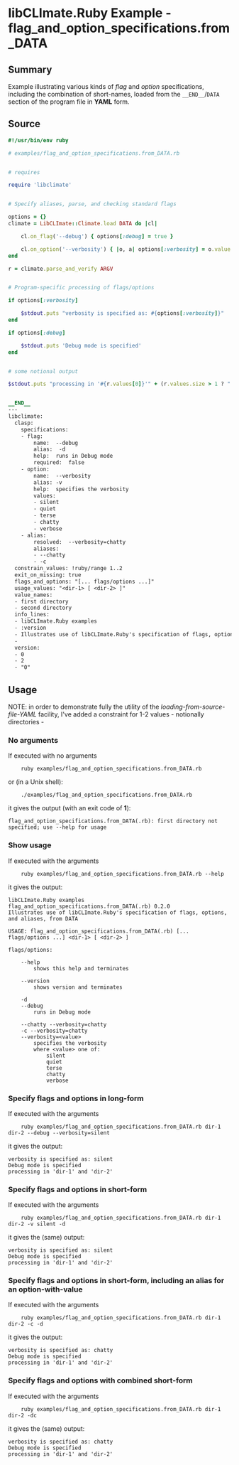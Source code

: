 # libCLImate.Ruby Example - **flag_and_option_specifications.from_DATA**

## Summary

Example illustrating various kinds of *flag* and *option* specifications, including the combination of short-names, loaded from the ``__END__``/``DATA`` section of the program file in **YAML** form.

## Source

```ruby
#!/usr/bin/env ruby

# examples/flag_and_option_specifications.from_DATA.rb


# requires

require 'libclimate'


# Specify aliases, parse, and checking standard flags

options = {}
climate = LibCLImate::Climate.load DATA do |cl|

	cl.on_flag('--debug') { options[:debug] = true }

	cl.on_option('--verbosity') { |o, a| options[:verbosity] = o.value }
end

r = climate.parse_and_verify ARGV


# Program-specific processing of flags/options

if options[:verbosity]

	$stdout.puts "verbosity is specified as: #{options[:verbosity]}"
end

if options[:debug]

	$stdout.puts 'Debug mode is specified'
end


# some notional output

$stdout.puts "processing in '#{r.values[0]}'" + (r.values.size > 1 ? " and '#{r.values[1]}'" : '')


__END__
---
libclimate:
  clasp:
    specifications:
    - flag:
        name:  --debug
        alias:  -d
        help:  runs in Debug mode
        required:  false
    - option:
        name:  --verbosity
        alias: -v
        help:  specifies the verbosity
        values:
        - silent
        - quiet
        - terse
        - chatty
        - verbose
    - alias:
        resolved:  --verbosity=chatty
        aliases:
        - --chatty
        - -c
  constrain_values: !ruby/range 1..2
  exit_on_missing: true
  flags_and_options: "[... flags/options ...]"
  usage_values: "<dir-1> [ <dir-2> ]"
  value_names:
  - first directory
  - second directory
  info_lines:
  - libCLImate.Ruby examples
  - :version
  - Illustrates use of libCLImate.Ruby's specification of flags, options, and aliases, from DATA
  -
  version:
  - 0
  - 2
  - "0"
```

## Usage

NOTE: in order to demonstrate fully the utility of the *loading-from-source-file-YAML* facility, I've added a constraint for 1-2 values - notionally directories - 

### No arguments

If executed with no arguments

```
    ruby examples/flag_and_option_specifications.from_DATA.rb
```

or (in a Unix shell):

```
    ./examples/flag_and_option_specifications.from_DATA.rb
```

it gives the output (with an exit code of **1**):

```
flag_and_option_specifications.from_DATA(.rb): first directory not specified; use --help for usage
```


### Show usage

If executed with the arguments

```
    ruby examples/flag_and_option_specifications.from_DATA.rb --help
```

it gives the output:

```
libCLImate.Ruby examples
flag_and_option_specifications.from_DATA(.rb) 0.2.0
Illustrates use of libCLImate.Ruby's specification of flags, options, and aliases, from DATA

USAGE: flag_and_option_specifications.from_DATA(.rb) [... flags/options ...] <dir-1> [ <dir-2> ]

flags/options:

	--help
		shows this help and terminates

	--version
		shows version and terminates

	-d
	--debug
		runs in Debug mode

	--chatty --verbosity=chatty
	-c --verbosity=chatty
	--verbosity=<value>
		specifies the verbosity
		where <value> one of:
			silent
			quiet
			terse
			chatty
			verbose

```

### Specify flags and options in long-form

If executed with the arguments

```
    ruby examples/flag_and_option_specifications.from_DATA.rb dir-1 dir-2 --debug --verbosity=silent
```

it gives the output:

```
verbosity is specified as: silent
Debug mode is specified
processing in 'dir-1' and 'dir-2'
```

### Specify flags and options in short-form

If executed with the arguments

```
    ruby examples/flag_and_option_specifications.from_DATA.rb dir-1 dir-2 -v silent -d
```

it gives the (same) output:

```
verbosity is specified as: silent
Debug mode is specified
processing in 'dir-1' and 'dir-2'
```

### Specify flags and options in short-form, including an alias for an option-with-value

If executed with the arguments

```
    ruby examples/flag_and_option_specifications.from_DATA.rb dir-1 dir-2 -c -d
```

it gives the output:

```
verbosity is specified as: chatty
Debug mode is specified
processing in 'dir-1' and 'dir-2'
```

### Specify flags and options with combined short-form

If executed with the arguments

```
    ruby examples/flag_and_option_specifications.from_DATA.rb dir-1 dir-2 -dc
```

it gives the (same) output:

```
verbosity is specified as: chatty
Debug mode is specified
processing in 'dir-1' and 'dir-2'
```
